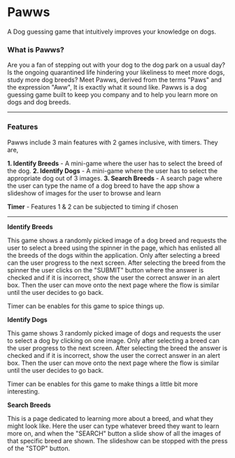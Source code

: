 # Pawws

A Dog guessing game that intuitively improves your knowledge on dogs.

### What is Pawws?

Are you a fan of stepping out with your dog to the dog park on a usual day? Is the ongoing quarantined life hindering your likeliness to meet more dogs, study more dog breeds? Meet Pawws, derived from the terms "Paws" and the expression "Aww", It is exactly what it sound like. Pawws is a dog guessing game built to keep you company and to help you learn more on dogs and dog breeds. 

***

### Features

Pawws include 3 main features with 2 games inclusive, with timers. They are,

**1. Identify Breeds** - A mini-game where the user has to select the breed of the dog.
**2. Identify Dogs** - A mini-game where the user has to select the appropriate dog out of 3 images.
**3. Search Breeds** - A search page where the user can type the name of a dog breed to have the app show a slideshow of images for the user to browse and learn

**Timer** - Features 1 & 2 can be subjected to timing if chosen

***

**Identify Breeds**

This game shows a randomly picked image of a dog breed and requests the user to select a breed using the spinner in the page, which has enlisted all the breeds of the dogs within the application. Only after selecting a breed can the user progress to the next screen. After selecting the breed from the spinner the user clicks on the "SUBMIT" button where the answer is checked and if it is incorrect, show the user the correct answer in an alert box. Then the user can move onto the next page where the flow is similar until the user decides to go back. 

Timer can be enables for this game to spice things up.

**Identify Dogs**

This game shows 3 randomly picked image of dogs and requests the user to select a dog by clicking on one image. Only after selecting a breed can the user progress to the next screen. After selecting the breed the answer is checked and if it is incorrect, show the user the correct answer in an alert box. Then the user can move onto the next page where the flow is similar until the user decides to go back. 

Timer can be enables for this game to make things a little bit more interesting.

**Search Breeds**

This is a page dedicated to learning more about a breed, and what they might look like. Here the user can type whatever breed they want to learn more on, and when the "SEARCH" button a slide show of all the images of that specific breed are shown. The slideshow can be stopped with the press of the "STOP" button.



